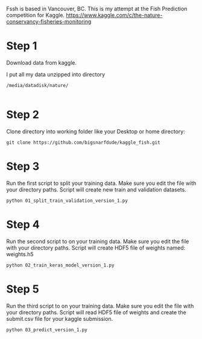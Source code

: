 Fssh is based in Vancouver, BC. This is my attempt at the Fish Prediction competition for Kaggle. https://www.kaggle.com/c/the-nature-conservancy-fisheries-monitoring


# Step 1
Download data from kaggle.

I put all my data unzipped into directory

```
/media/datadisk/nature/


```


# Step 2
Clone directory into working folder like your Desktop or home directory:

```
git clone https://github.com/bigsnarfdude/kaggle_fish.git
```


# Step 3
Run the first script to split your training data. Make sure you edit the file with your directory paths. Script will create new train and validation datasets.

```
python 01_split_train_validation_version_1.py
```


# Step 4
Run the second script to on your training data.  Make sure you edit the file with your directory paths. Script will create HDF5 file of weights named:
weights.h5

```
python 02_train_keras_model_version_1.py
```

# Step 5
Run the third script to on your training data.  Make sure you edit the file with your directory paths. Script will read HDF5 file of weights and create the submit.csv file for your kaggle submission.

```
python 03_predict_version_1.py
```
